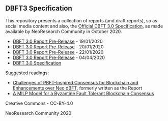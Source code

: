 ## DBFT3 Specification

This repository presents a collection of reports (and draft reports), so as social media
content and also, the [Official DBFT 3.0 Specification](./docs/dBFT3.0_Specification.pdf),
as made available by NeoResearch Community in October 2020.


- [DBFT 3.0 Report Pre-Release](./docs/dBFT3_0-Report-NeoResearch-prerelease-19-01-19.pdf) - 19/01/2020
- [DBFT 3.0 Report Pre-Release](./docs/dBFT3_0-Report-NeoResearch-prerelease-19-01-20.pdf) - 20/01/2020
- [DBFT 3.0 Report Pre-Release](./docs/dBFT3_0-Report-NeoResearch-prerelease-19-01-22.pdf) - 22/01/2020
- [DBFT 3.0 Report Pre-Release](./docs/dBFT3_0-Report-NeoResearch-prerelease-20-04-04.pdf) - 04/04/2020
- [DBFT 3.0 Specification](./docs/dBFT3.0_Specification.pdf)

Suggested readings:

* [Challenges of PBFT-Inspired Consensus for Blockchain and Enhancements over Neo dBFT](https://www.mdpi.com/1999-5903/12/8/129), formerly written as the Report
* [A MILP Model for a Byzantine Fault Tolerant Blockchain Consensus ](https://www.mdpi.com/1999-5903/12/11/185)

Creative Commons - CC-BY-4.0

NeoResearch Community 2020
